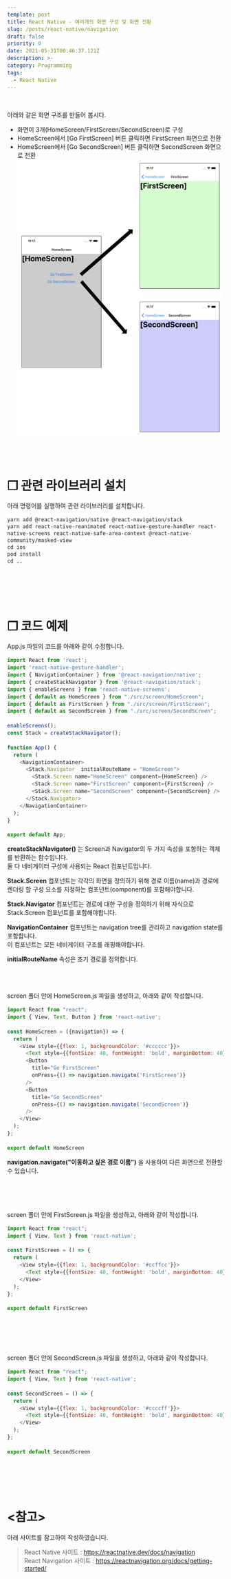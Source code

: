 ```yaml
---
template: post
title: React Native - 여러개의 화면 구성 및 화면 전환
slug: /posts/react-native/navigation
draft: false
priority: 0
date: 2021-05-31T00:46:37.121Z
description: >-
category: Programming
tags:
  - React Native
---
```


<br>

아래와 같은 화면 구조를 만들어 봅시다.
- 화면이 3개(HomeScreen/FirstScreen/SecondScreen)로 구성  
- HomeScreen에서 [Go FirstScreen] 버튼 클릭하면 FirstScreen 화면으로 전환  
- HomeScreen에서 [Go SecondScreen] 버튼 클릭하면 SecondScreen 화면으로 전환  
![](/media/react-native-navigation.png)
<br><br><br><br>





# **❐ 관련 라이브러리 설치**
아래 명령어를 실행하여 관련 라이브러리를 설치합니다.
```
yarn add @react-navigation/native @react-navigation/stack
yarn add react-native-reanimated react-native-gesture-handler react-native-screens react-native-safe-area-context @react-native-community/masked-view
cd ios
pod install
cd ..
```
<br><br><br><br>





# **❐ 코드 예제**
App.js 파일의 코드를 아래와 같이 수정합니다.
```javascript
import React from 'react';
import 'react-native-gesture-handler';
import { NavigationContainer } from '@react-navigation/native';
import { createStackNavigator } from '@react-navigation/stack';
import { enableScreens } from 'react-native-screens';
import { default as HomeScreen } from "./src/screen/HomeScreen";
import { default as FirstScreen } from "./src/screen/FirstScreen";
import { default as SecondScreen } from "./src/screen/SecondScreen";

enableScreens();
const Stack = createStackNavigator();

function App() {
  return (
    <NavigationContainer>
      <Stack.Navigator  initialRouteName = "HomeScreen">
        <Stack.Screen name="HomeScreen" component={HomeScreen} />
        <Stack.Screen name="FirstScreen" component={FirstScreen} />
        <Stack.Screen name="SecondScreen" component={SecondScreen} />
      </Stack.Navigator>
    </NavigationContainer>
  );
}

export default App;
```
**createStackNavigator()** 는 Screen과 Navigator의 두 가지 속성을 포함하는 객체를 반환하는 함수입니다.  
둘 다 네비게이터 구성에 사용되는 React 컴포넌트입니다.

**Stack.Screen** 컴포넌트는 각각의 화면을 정의하기 위해 경로 이름(name)과 경로에 렌더링 할 구성 요소를 지정하는 컴포넌트(component)를 포함해야합니다.  

**Stack.Navigator** 컴포넌트는 경로에 대한 구성을 정의하기 위해 자식으로 Stack.Screen 컴포넌트를 포함해야합니다.  

**NavigationContainer** 컴포넌트는 navigation tree를 관리하고 navigation state를 포함합니다.  
이 컴포넌트는 모든 네비게이터 구조를 래핑해야합니다.

**initialRouteName** 속성은 초기 경로를 정의합니다.
<br><br><br><br>





screen 폴더 안에 HomeScreen.js 파일을 생성하고, 아래와 같이 작성합니다.
```javascript
import React from "react";
import { View, Text, Button } from 'react-native';

const HomeScreen = ({navigation}) => {  
  return (
    <View style={{flex: 1, backgroundColor: '#cccccc'}}>
      <Text style={{fontSize: 40, fontWeight: 'bold', marginBottom: 40}}>[HomeScreen]</Text>
      <Button
        title="Go FirstScreen"
        onPress={() => navigation.navigate('FirstScreen')}
      />
      <Button
        title="Go SecondScreen"
        onPress={() => navigation.navigate('SecondScreen')}
      />
    </View>
  );
};

export default HomeScreen
```
**navigation.navigate("이동하고 싶은 경로 이름")** 을 사용하여 다른 화면으로 전환할 수 있습니다.  
<br><br><br><br>





screen 폴더 안에 FirstScreen.js 파일을 생성하고, 아래와 같이 작성합니다.
```javascript
import React from "react";
import { View, Text } from 'react-native'; 

const FirstScreen = () => {  
  return (
    <View style={{flex: 1, backgroundColor: '#ccffcc'}}>
      <Text style={{fontSize: 40, fontWeight: 'bold', marginBottom: 40}}>[FirstScreen]</Text>
    </View>
  );
};

export default FirstScreen
```
<br><br><br><br>





screen 폴더 안에 SecondScreen.js 파일을 생성하고, 아래와 같이 작성합니다.
```javascript
import React from "react";
import { View, Text } from 'react-native';

const SecondScreen = () => {
  return (
    <View style={{flex: 1, backgroundColor: '#ccccff'}}>
      <Text style={{fontSize: 40, fontWeight: 'bold', marginBottom: 40}}>[SecondScreen]</Text>
    </View>
  );
};

export default SecondScreen
```
<br><br><br><br>





# **<참고>**
아래 사이트를 참고하여 작성하였습니다.
> React Native 사이트 : https://reactnative.dev/docs/navigation  
> React Navigation 사이트 : https://reactnavigation.org/docs/getting-started/

<br><br>